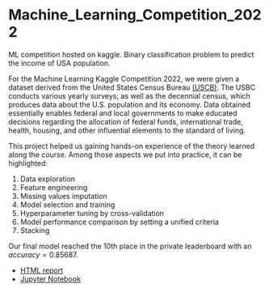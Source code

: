 # Machine_Learning_Competition_2022
ML competition hosted on kaggle. Binary classification problem to predict the income of USA population.


For the Machine Learning Kaggle Competition 2022, we were given a dataset derived from the United States Census Bureau [(USCB)](https://www.census.gov/).
The USBC conducts various yearly surveys; as well as the decennial census, which produces data about the U.S. population and its economy.
Data obtained essentially enables federal and local governments to make educated decisions regarding the allocation of federal funds, international trade,
health, housing, and other influential elements to the standard of living.

This project helped us gaining hands-on experience of the theory learned along the course. Among those aspects we put into practice, it can be highlighted:

1. Data exploration
3. Feature engineering
4. Missing values imputation
5. Model selection and training
6. Hyperparameter tuning by cross-validation
7. Model performance comparison by setting a unified criteria
8. Stacking

Our final model reached the 10th place in the private leaderboard with an $accuracy = 0.85687$.

- [HTML report](https://github.com/Christ14n97/Machine_Learning_Competition_2022/blob/master/28may2022_FINAL_main_notebook.html)
- [Jupyter Notebook](https://github.com/Christ14n97/Machine_Learning_Competition_2022/blob/master/28may2022_FINAL_main_notebook.ipynb)
